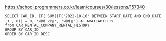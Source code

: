 https://school.programmers.co.kr/learn/courses/30/lessons/157340

```
SELECT CAR_ID, IF( SUM(IF('2022-10-16' BETWEEN START_DATE AND END_DATE ,1 , 0)) = 0, '대여 가능', '대여중') AS AVAILABILITY
from CAR_RENTAL_COMPANY_RENTAL_HISTORY
GROUP BY CAR_ID 
ORDER BY CAR_ID DESC
```
